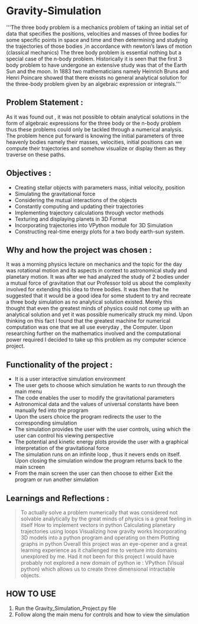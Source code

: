 # Gravity-Simulation

'''The three body problem is a mechanics problem of taking an initial set of data that specifies the positions, velocities and masses of three bodies for some specific points in space and time and then determining and studying the trajectories of those bodies ,in accordance with newton’s laws of motion (classical mechanics) The three body problem is essential nothing but a special case of the n-body problem. Historically it is seen that the first 3 body problem to have undergone an extensive study was that of the Earth Sun and the moon. In 1883 two mathematicians namely Heinrich Bruns and Henri Poincare showed that there exissts no general analytical solution for the three-body problem given by an algebraic expression or integrals.'''

## Problem Statement :

As it was found out , it was not possible to obtain analytical solutions in the form of algebraic expressions for the three body or the n-body problem thus these problems could only be tackled through a numerical analysis.
The problem hence put forward is knowing the initial parameters of three heavenly bodies namely their masses, velocities, initial positions can we compute their trajectories and somehow visualize or display them as they traverse on these paths.

## Objectives : 

- Creating stellar objects with parameters mass, initial velocity, position
- Simulating the gravitational force
- Considering the mutual interactions of the objects
- Constantly computing and updating their trajectories
- Implementing trajectory calculations through vector methods
- Texturing and displaying planets in 3D Format
- Incorporating trajectories into VPython module for 3D Simulation
- Constructing real-time energy plots for a two body earth-sun system.

## Why and how the project was chosen :

It was a morning physics lecture on mechanics and the topic for the day was rotational motion and its aspects in context to astronomical study and planetary motion. It was after we had analyzed the study of 2 bodies under a mutual force of gravitation that our Professor told us about the complexity involved for extending this idea to three bodies. It was then that he suggested that it would be a good idea for some student to try and recreate a three body simulation as no analytical solution existed.
Merely this thought that even the greatest minds of physics could not come up with an analytical solution and yet it was possible numerically struck my mind. Upon thinking on this fact I found that the greatest machine for numerical computation was one that we all use everyday , the Computer. Upon researching further on the mathematics involved and the computational power required I decided to take up this problem as my computer science project.

## Functionality of the project :

-	It is a user interactive simulation environment
-	The user gets to choose which simulation he wants to run through the main menu 
-	The code enables the user to modify the gravitational parameters
-	Astronomical data and the values of universal constants have been manually fed into the program
-	Upon the users choice the program redirects the user to the corresponding simulation
-	The simulation provides the user with the user controls, using which the user can control his viewing perspective 
-	The potential and kinetic energy plots provide the user with a graphical interpretation of the gravitational force
-	The simulation runs on an infinite loop , thus it nevers ends on itself. Upon closing the simulation window the program returns back    to the main screen
-	From the main screen the user can then choose to either Exit the program or run another simulation

## Learnings and Reflections :

>	To actually solve a problem numerically that was considered not solvable analytically by the great minds of physics is a great feeling in itself
>	How to implement vectors in python 
>	Calculating planetary trajectories using loops
>	Visualizing how gravity works
>	Incorporating 3D models into a python program and operating on them
>	Plotting graphs in python
>	Overall this project was an eye-opener and a great learning experience as it challenged me to venture into domains unexplored by me. Had it not been for this project I would have probably not explored a new domain of python ie : VPython (Visual python) which allows us to create three dimensional intractable objects.

## HOW TO USE

1. Run the Gravity_Simulation_Project.py file
2. Follow along the main menu for controls and how to view the simulation

